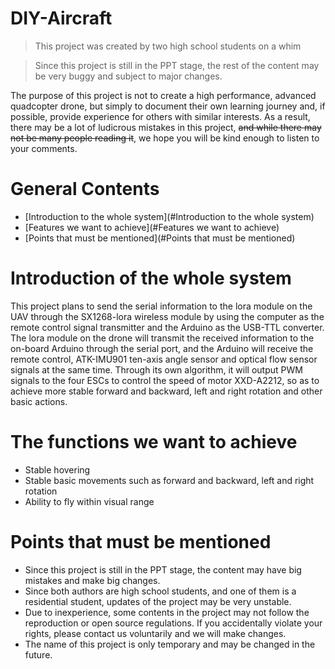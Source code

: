 
   
# DIY-Aircraft

> This project was created by two high school students on a whim

> Since this project is still in the PPT stage, the rest of the content may be very buggy and subject to major changes.

The purpose of this project is not to create a high performance, advanced quadcopter drone, but simply to document their own learning journey and, if possible, provide experience for others with similar interests. As a result, there may be a lot of ludicrous mistakes in this project, <del>and while there may not be many people reading it</del>, we hope you will be kind enough to listen to your comments.

# General Contents

- [Introduction to the whole system](#Introduction to the whole system)
- [Features we want to achieve](#Features we want to achieve)
- [Points that must be mentioned](#Points that must be mentioned)

# Introduction of the whole system

This project plans to send the serial information to the lora module on the UAV through the SX1268-lora wireless module by using the computer as the remote control signal transmitter and the Arduino as the USB-TTL converter. The lora module on the drone will transmit the received information to the on-board Arduino through the serial port, and the Arduino will receive the remote control, ATK-IMU901 ten-axis angle sensor and optical flow sensor signals at the same time. Through its own algorithm, it will output PWM signals to the four ESCs to control the speed of motor XXD-A2212, so as to achieve more stable forward and backward, left and right rotation and other basic actions.
  
# The functions we want to achieve
  
* Stable hovering
* Stable basic movements such as forward and backward, left and right rotation
* Ability to fly within visual range
  
# Points that must be mentioned
  
* Since this project is still in the PPT stage, the content may have big mistakes and make big changes.
* Since both authors are high school students, and one of them is a residential student, updates of the project may be very unstable.
* Due to inexperience, some contents in the project may not follow the reproduction or open source regulations. If you accidentally violate your rights, please contact us voluntarily and we will make changes.
* The name of this project is only temporary and may be changed in the future.
